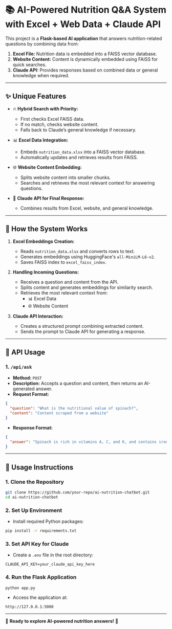 # 📚 AI-Powered Nutrition Q&A System with Excel + Web Data + Claude API

This project is a **Flask-based AI application** that answers nutrition-related questions by combining data from:  
1. **Excel File:** Nutrition data is embedded into a FAISS vector database.  
2. **Website Content:** Content is dynamically embedded using FAISS for quick searches.  
3. **Claude API:** Provides responses based on combined data or general knowledge when required.  

---

## ✨ **Unique Features**
- 🔥 **Hybrid Search with Priority:**  
   - First checks Excel FAISS data.  
   - If no match, checks website content.  
   - Falls back to Claude’s general knowledge if necessary.  

- 📊 **Excel Data Integration:**  
   - Embeds `nutrition_data.xlsx` into a FAISS vector database.  
   - Automatically updates and retrieves results from FAISS.  

- 🌐 **Website Content Embedding:**  
   - Splits website content into smaller chunks.  
   - Searches and retrieves the most relevant context for answering questions.  

- 🤖 **Claude API for Final Response:**  
   - Combines results from Excel, website, and general knowledge.  

---

## 🚀 **How the System Works**
1. **Excel Embeddings Creation:**  
   - Reads `nutrition_data.xlsx` and converts rows to text.  
   - Generates embeddings using HuggingFace's `all-MiniLM-L6-v2`.  
   - Saves FAISS index to `excel_faiss_index`.  

2. **Handling Incoming Questions:**  
   - Receives a question and content from the API.  
   - Splits content and generates embeddings for similarity search.  
   - Retrieves the most relevant context from:  
      - 📊 Excel Data  
      - 🌐 Website Content  

3. **Claude API Interaction:**  
   - Creates a structured prompt combining extracted content.  
   - Sends the prompt to Claude API for generating a response.  

---

## 📡 **API Usage**

### 1. `/api/ask`
- **Method:** `POST`  
- **Description:** Accepts a question and content, then returns an AI-generated answer.  
- **Request Format:**
```json
{
  "question": "What is the nutritional value of spinach?",
  "content": "Content scraped from a website"
}
```
- **Response Format:**
```json
{
  "answer": "Spinach is rich in vitamins A, C, and K, and contains iron and calcium."
}
```

---

## 📖 **Usage Instructions**

### 1. **Clone the Repository**
```bash
git clone https://github.com/your-repo/ai-nutrition-chatbot.git
cd ai-nutrition-chatbot
```

### 2. **Set Up Environment**
- Install required Python packages:
```bash
pip install -r requirements.txt
```

### 3. **Set API Key for Claude**
- Create a `.env` file in the root directory:
```
CLAUDE_API_KEY=your_claude_api_key_here
```

### 4. **Run the Flask Application**
```bash
python app.py
```
- Access the application at:
```
http://127.0.0.1:5000
```

---

🎉 **Ready to explore AI-powered nutrition answers!** 🎉
